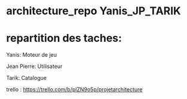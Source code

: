 # architecture_repo Yanis_JP_TARIK
# repartition des taches:  
Yanis: Moteur de jeu

Jean Pierre: Utilisateur

Tarik:  Catalogue

trello : https://trello.com/b/plZN9o5p/projetarchitecture

